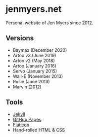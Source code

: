 # jenmyers.net

Personal website of Jen Myers since 2012.

## Versions

- Baymax (December 2020)
- Artoo v3 (June 2019)
- Artoo v2 (May 2018)
- Artoo (January 2016)
- Servo (January 2015)
- Wall-E (November 2013)
- Rosie (June 2013)
- Marvin (2012)

## Tools

- [Jekyll](http://jekyllrb.com/)
- [GitHub Pages](http://pages.github.com/)
- [Flaticon](https://www.flaticon.com/)
- Hand-rolled HTML & CSS
